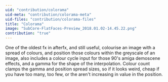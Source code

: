 ```yaml
---
uid: "contribution/colorama"
uid-meta: "contribution/colorama-meta"
uid-files: "contribution/colorama-files"
title: "Colorama"
image: "SubCore-FlatFaces-Preview_2018.01.02-14.45.22.png"
contribution: "true"
---
```


One of the oldest fx in afterfx, and still useful, colourise an image with a spread of colours, and position those colours within the greyscale of an image, also includes a colour cycle input for those 90's amiga demoscene effects, and a gamma for the shape of the interpolation. Colour count clamps the gamma and position spread sizes, so if it looks weird, cheap if you have too many, too few, or the aren't increasing in value in the position.